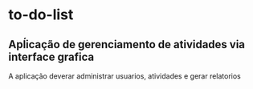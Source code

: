 # to-do-list

## Apĺicação de gerenciamento de atividades via interface grafica

A aplicação deverar administrar usuarios, atividades e gerar relatorios
